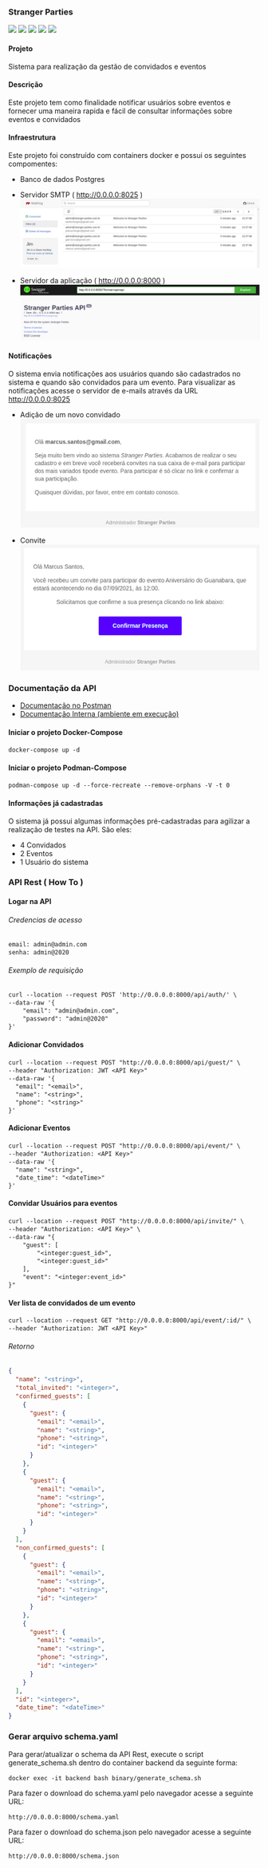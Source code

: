 ### Stranger Parties
![](https://img.shields.io/badge/Django-3.2.4-darklime)
![](https://img.shields.io/badge/DjangoRestFramework-3.12.4-silver)
![](https://img.shields.io/badge/Python-3.9-cyan)
![](https://img.shields.io/badge/Postgres-12-blue)
![](https://img.shields.io/badge/Docker-Podman-blue)

#### Projeto
Sistema para realização da gestão de convidados e eventos

#### Descrição
Este projeto tem como finalidade notificar usuários sobre eventos e fornecer
uma maneira rapida e fácil de consultar informações sobre eventos e convidados

#### Infraestrutura
Este projeto foi construído com containers docker e possui os seguintes compomentes:

- Banco de dados Postgres
- Servidor SMTP ( http://0.0.0.0:8025 )<br>
  ![smtp.png](smtp.png)

- Servidor da aplicação ( http://0.0.0.0:8000 )<br>
![backend-doc.png](backend-doc.png)

#### Notificações
O sistema envia notificações aos usuários quando são cadastrados no sistema e quando
são convidados para um evento. Para visualizar as notificações acesse o servidor de e-mails
através da URL http://0.0.0.0:8025

- Adição de um novo convidado<br>
  ![img.png](new_guest.png)


- Convite<br>
  ![img.png](invite.png)

### Documentação da API
- [Documentação no Postman](https://documenter.postman.com/preview/1606400-f79aa54a-87ca-45b7-8a71-a378d473545d?environment=&versionTag=latest&apiName=CURRENT&version=latest&documentationLayout=classic-double-column&right-sidebar=303030&top-bar=FFFFFF&highlight=EF5B25)
- [Documentação Interna (ambiente em execução)](http://0.0.0.0:8000)

#### Iniciar o projeto Docker-Compose
```shell
docker-compose up -d
```

#### Iniciar o projeto Podman-Compose
```shell
podman-compose up -d --force-recreate --remove-orphans -V -t 0
```

#### Informações já cadastradas

O sistema já possui algumas informações pré-cadastradas para agilizar
a realização de testes na API. São eles:

- 4 Convidados
- 2 Eventos
- 1 Usuário do sistema

### API Rest ( How To )

#### Logar na API

###### Credencias de acesso
```shell
email: admin@admin.com
senha: admin@2020
```
###### Exemplo de requisição
```shell
curl --location --request POST 'http://0.0.0.0:8000/api/auth/' \
--data-raw '{
    "email": "admin@admin.com",
    "password": "admin@2020"
}'
```

#### Adicionar Convidados
```shell
curl --location --request POST "http://0.0.0.0:8000/api/guest/" \
--header "Authorization: JWT <API Key>"
--data-raw '{
  "email": "<email>",
  "name": "<string>",
  "phone": "<string>"
}'
```
#### Adicionar Eventos
```shell
curl --location --request POST "http://0.0.0.0:8000/api/event/" \
--header "Authorization: <API Key>"
--data-raw '{
  "name": "<string>",
  "date_time": "<dateTime>"
}'
```
#### Convidar Usuários para eventos
```shell
curl --location --request POST "http://0.0.0.0:8000/api/invite/" \
--header "Authorization: <API Key>" \
--data-raw "{
    "guest": [
        "<integer:guest_id>",
        "<integer:guest_id>"
    ],
    "event": "<integer:event_id>"
}"
```
#### Ver lista de convidados de um evento
```shell
curl --location --request GET "http://0.0.0.0:8000/api/event/:id/" \
--header "Authorization: JWT <API Key>"
```
###### Retorno
```json
{
  "name": "<string>",
  "total_invited": "<integer>",
  "confirmed_guests": [
    {
      "guest": {
        "email": "<email>",
        "name": "<string>",
        "phone": "<string>",
        "id": "<integer>"
      }
    },
    {
      "guest": {
        "email": "<email>",
        "name": "<string>",
        "phone": "<string>",
        "id": "<integer>"
      }
    }
  ],
  "non_confirmed_guests": [
    {
      "guest": {
        "email": "<email>",
        "name": "<string>",
        "phone": "<string>",
        "id": "<integer>"
      }
    },
    {
      "guest": {
        "email": "<email>",
        "name": "<string>",
        "phone": "<string>",
        "id": "<integer>"
      }
    }
  ],
  "id": "<integer>",
  "date_time": "<dateTime>"
}
```

### Gerar arquivo schema.yaml
Para gerar/atualizar o schema da API Rest, execute o script generate_schema.sh
dentro do container backend da seguinte forma:
```shell
docker exec -it backend bash binary/generate_schema.sh
```

Para fazer o download do schema.yaml pelo navegador acesse a seguinte URL:
```shell
http://0.0.0.0:8000/schema.yaml
```

Para fazer o download do schema.json pelo navegador acesse a seguinte URL:
```shell
http://0.0.0.0:8000/schema.json
```
